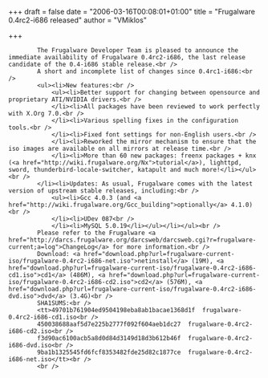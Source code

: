 
+++
draft = false
date = "2006-03-16T00:08:01+01:00"
title = "Frugalware 0.4rc2-i686 released"
author = "VMiklos"

+++

            The Frugalware Developer Team is pleased to announce the immediate availability of Frugalware 0.4rc2-i686, the last release candidate of the 0.4-i686 stable release.<br />
            A short and incomplete list of changes since 0.4rc1-i686:<br />
            <ul><li>New features:<br />
                <ul><li>Better support for changing between opensource and proprietary ATI/NVIDIA drivers.<br />
                </li><li>All packages have been reviewed to work perfectly with X.Org 7.0.<br />
                </li><li>Various spelling fixes in the configuration tools.<br />
                </li><li>Fixed font settings for non-English users.<br />
                </li><li>Reworked the mirror mechanism to ensure that the iso images are available on all mirrors at release time.<br />
                </li><li>More than 60 new packages: freenx packages + knx (<a href="http://wiki.frugalware.org/Nx">tutorial</a>), lighttpd, sword, thunderbird-locale-switcher, katapult and much more!</li></ul><br />
            </li><li>Updates: As usual, Frugalware comes with the latest version of upstream stable releases, including:<br />
                <ul><li>Gcc 4.0.3 (and <a href="http://wiki.frugalware.org/Gcc_building">optionally</a> 4.1.0)<br />
                </li><li>UDev 087<br />
                </li><li>MySQL 5.0.19</li></ul></li></ul><br />
            Please refer to the Frugalware <a href="http://darcs.frugalware.org/darcsweb/darcsweb.cgi?r=frugalware-current;a=log">ChangeLog</a> for more information.<br />
            Download: <a href="download.php?url=frugalware-current-iso/frugalware-0.4rc2-i686-net.iso">netinstall</a> (19M), <a href="download.php?url=frugalware-current-iso/frugalware-0.4rc2-i686-cd1.iso">cd1</a> (486M), <a href="download.php?url=frugalware-current-iso/frugalware-0.4rc2-i686-cd2.iso">cd2</a> (576M), <a href="download.php?url=frugalware-current-iso/frugalware-0.4rc2-i686-dvd.iso">dvd</a> (3.4G)<br />
            SHA1SUMS:<br />
            <tt>49701b761904ed9504198eba8ab1bacae1368d1f  frugalware-0.4rc2-i686-cd1.iso<br />
            450038688aaf5d7e225b2777f092f604aeb1dc27  frugalware-0.4rc2-i686-cd2.iso<br />
            f3d90ac6100acb5a8d0d84d3149d18d3b612b46f  frugalware-0.4rc2-i686-dvd.iso<br />
            9ba1b1325545fd6fcf8353482fde25d82c1877ce  frugalware-0.4rc2-i686-net.iso</tt><br />
            <br />
            
        